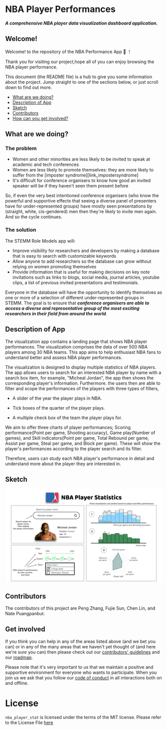 # NBA Player Performances

***A comprehensive NBA player data visualization dashboard application.***

## Welcome!

Welcome! to the repository of the NBA Performance App  :confetti_ball:  ！

Thank you for visiting our project,hope all of you can enjoy browsing the NBA player performance.

This document (the README file) is a hub to give you some information about the project. Jump straight to one of the sections below, or just scroll down to find out more.

* [What are we doing?](#what-are-we-doing)
* [Description of App](#description-of-app)
* [Sketch](#sketch)
* [Contributors](#contributors)
* [How can you get involved?](#get-involved)

## What are we doing?

### The problem

* Women and other minorities are less likely to be invited to speak at academic and tech conferences
* Women are less likely to promote themselves: they are more likely to suffer from the [imposter syndrome][link_impostersyndrome]
* It's difficult for conference organisers to know how good an invited speaker will be if they haven't seen them present before

So, if even the very best intentioned conference organisers (who know the powerful and supportive effects that seeing a diverse panel of presenters have for under-represented groups) have mostly seen presentations by (straight, white, cis-gendered) men then they're likely to invite men again. And so the cycle continues.

### The solution

The STEMM Role Models app will:

* Improve visibility for researchers and developers by making a database that is easy to search with customizable keywords
* Allow anyone to add researchers so the database can grow without relying on women promoting themselves
* Provide information that is useful for making decisions on key note invitations such as links to blogs, social media, journal articles, youtube clips, a list of previous invited presentations and testimonials.

Everyone in the database will have the opportunity to identify themselves as one or more of a selection of different under-represented groups in STEMM. The goal is to ensure that ***conference organisers are able to access a diverse and representative group of the most exciting researchers in their field from around the world***.

## Description of App

The visualization app contains a landing page that shows NBA player performances. The visualization comprises the data of over 500 NBA players among 30 NBA teams. This app aims to help enthusiast NBA fans to understand better and assess NBA player performances.

The visualization is designed to display multiple statistics of NBA players. The app allows users to search for an interested NBA player by name with a search box item, for example, "Micheal Jordan", the app then shows the corresponding player's information. Furthermore. the users then are able to filter and scope the performances of the players with three types of filters,

- A slider of the year the player plays in NBA. 

- Tick boxes of the quarter of the player plays.

- A multiple check box of the team the player plays for. 

We aim to offer three charts of player performances; Scoring performance(Point per game, Shooting accuracy), Game play(Number of games), and Skill indicators(Point per game, Total Rebound per game, Assist per game, Steal per game, and Block per game). These will show the player's performances according to the player search and its filter.

Therefore, users can study each NBA player's performance in detail and understand more about the player they are interested in.


## Sketch
<img src="img/dashboard_design_version1.png">

## Contributors
The contributors of this project are Peng Zhang, Fujie Sun, Chen Lin, and Nate Puangpanbut.

## Get involved

If you think you can help in any of the areas listed above (and we bet you can) or in any of the many areas that we haven't yet thought of (and here we're *sure* you can) then please check out our [contributors' guidelines](CONTRIBUTING.md) and our [roadmap](../../issues/1).

Please note that it's very important to us that we maintain a positive and supportive environment for everyone who wants to participate. When you join us we ask that you follow our [code of conduct](CODE_OF_CONDUCT.md) in all interactions both on and offline.

# License
`nba_player_stat` is licensed under the terms of the MIT license.
Please refer to the License File [here](https://github.com/UBC-MDS/nba_player_stat/blob/main/LICENSE)
